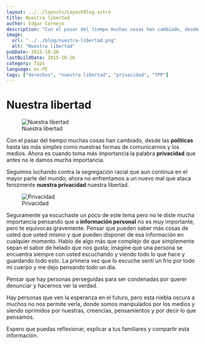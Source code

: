 ```yaml
---
layout: ../../layouts/LayoutBlog.astro
title: Nuestra libertad
author: Edgar Cornejo
description: "Con el pasar del tiempo muchas cosas han cambiado, desde las políticas hasta las más simples como nuestras formas de comunicarnos y los medios. Ahora es cuando toma más importancia la palabra privacidad que antes no le damos mucha importancia."
image:
  url: "../../blog/nuestra-libertad.png"
  alt: "Nuestra libertad"
pubDate: 2015-10-26
lastBuildDate: 2015-10-26
category: Tips
language: es-PE
tags: ["derechos", "nuestra libertad", "privacidad", "TPP"]
---
```


# Nuestra libertad

<figure>
  <img src="../../blog/nuestra-libertad.png" alt="Nuestra libertad"/>
  <figcaption>Nuestra libertad</figcaption>
</figure>

Con el pasar del tiempo muchas cosas han cambiado, desde las **políticas** hasta las más simples como nuestras formas de comunicarnos y los medios. Ahora es cuando toma más importancia la palabra **privacidad** que antes no le damos mucha importancia.

Seguimos luchando contra la segregación racial que aun continua en el mayor parte del mundo; ahora no enfrentamos a un nuevo mal que ataca ferozmente **nuestra privacidad** nuestra libertad.

<figure>
  <img src="../../blog/privacidad.jpg" alt="Privacidad"/>
  <figcaption>Privacidad</figcaption>
</figure>

Seguramente ya escuchaste un poco de este tema pero no le diste mucha importancia pensando que a **información personal** no es muy importante, pero te equivocas gravemente. Pensar que pueden saber más cosas de usted que usted mismo y que pueden disponer de esa información en cualquier momento. Hablo de algo más que complejo de que simplemente sepan el sabor de helado que nos gusta; imagine que una persona se encuentra siempre con usted escuchando y viendo todo lo que hace y guardando todo esto. La primera vez que lo escuche sentí un frio por todo mi cuerpo y me dejo pensando todo un día.

Pensar que hay personas perseguidas para ser condenadas por querer denunciar y hacernos ver la verdad.

Hay personas que ven la esperanza en el futuro, pero esta niebla oscura a muchos no nos permite verla, donde somos manipulados por los medios y siendo oprimidos por nuestras, creencias, pensamientos y por decir lo que pensamos.

Espero que puedas reflexionar, explicar a tus familiares y compartir esta información.